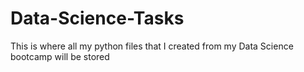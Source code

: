 # Data-Science-Tasks
This is where all my python files that I created from my Data Science bootcamp will be stored
